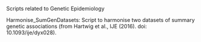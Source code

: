 Scripts related to Genetic Epidemiology

Harmonise_SumGenDatasets: Script to harmonise two datasets of summary genetic associations (from Hartwig et al., IJE (2016). doi: 10.1093/ije/dyx028).
